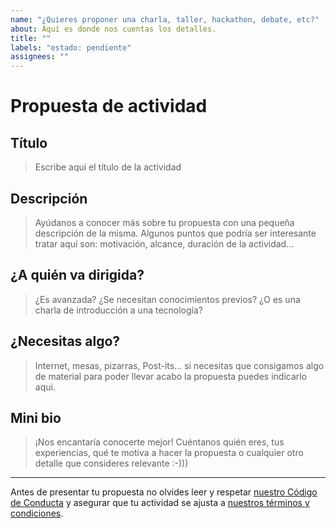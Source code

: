 ```yaml
---
name: "¿Quieres proponer una charla, taller, hackathon, debate, etc?"
about: Aquí es donde nos cuentas los detalles.
title: ""
labels: "estado: pendiente"
assignees: ""
---
```


# Propuesta de actividad

## Título

> Escribe aquí el título de la actividad

## Descripción

> Ayúdanos a conocer más sobre tu propuesta con una pequeña descripción de la misma. Algunos puntos que podría ser interesante tratar aquí son: motivación, alcance, duración de la actividad...

## ¿A quién va dirigida?

> ¿Es avanzada? ¿Se necesitan conocimientos previos? ¿O es una charla de introducción a una tecnología?

## ¿Necesitas algo?

> Internet, mesas, pizarras, Post-its... si necesitas que consigamos algo de material para poder llevar acabo la propuesta puedes indicarlo aquí.

## Mini bio

> ¡Nos encantaría conocerte mejor! Cuéntanos quién eres, tus experiencias, qué te motiva a hacer la propuesta o cualquier otro detalle que consideres relevante :-)))

---

Antes de presentar tu propuesta no olvides leer y respetar [nuestro Código de Conducta](https://github.com/asturiasjs/activities/blob/master/CODE_OF_CONDUCT.md) y asegurar que tu actividad se ajusta a [nuestros términos y condiciones](https://github.com/asturiasjs/activities/blob/master/TERMS.md).
